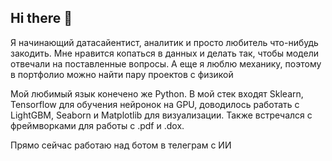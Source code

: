 ## Hi there 👋

Я начинающий датасайентист, аналитик и просто любитель что-нибудь закодить.
Мне нравится копаться в данных и делать так, чтобы модели отвечали на поставленные вопросы.
А еще я люблю механику, поэтому в портфолио можно найти пару проектов с физикой

Мой любимый язык конечено же Python.
В мой стек входят Sklearn, Tensorflow для обучения нейронок на GPU, доводилось работать с LightGBM, Seaborn и Matplotlib для визуализации.
Также встречался с фреймворками для работы с .pdf и .dox.

Прямо сейчас работаю над ботом в телеграм с ИИ
